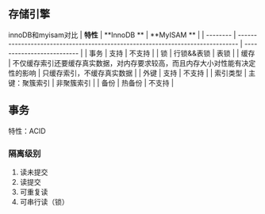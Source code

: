 ## 存储引擎
innoDB和myisam对比
| **特性** | **InnoDB **                                                                    | **MyISAM **                |
| -------- | ------------------------------------------------------------------------------ | -------------------------- |
| 事务     | 支持                                                                           | 不支持                     |
| 锁       | 行锁&&表锁                                                                     | 表锁                       |
| 缓存     | 不仅缓存索引还要缓存真实数据，对内存要求较高，而且内存大小对性能有决定性的影响 | 只缓存索引，不缓存真实数据 |
| 外键     | 支持                                                                           | 不支持                     |
| 索引类型 | 主键：聚簇索引                                                                 | 非聚簇索引                 |
| 备份     | 热备份                                                                         | 不支持                     |
## 事务
特性：ACID
### 隔离级别
1. 读未提交
2. 读提交
3. 可重复读
4. 可串行读（锁）


